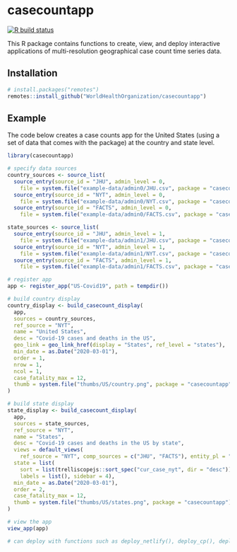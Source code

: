 
# casecountapp

<!-- badges: start -->
[![R build status](https://github.com/WorldHealthOrganization/casecountapp/workflows/R-CMD-check/badge.svg)](https://github.com/WorldHealthOrganization/casecountapp/actions)
<!-- badges: end -->

This R package contains functions to create, view, and deploy interactive applications of multi-resolution geographical case count time series data.

## Installation

``` r
# install.packages("remotes")
remotes::install_github("WorldHealthOrganization/casecountapp")
```

## Example

The code below creates a case counts app for the United States (using a set of data that comes with the package) at the country and state level.

```r
library(casecountapp)

# specify data sources
country_sources <- source_list(
  source_entry(source_id = "JHU", admin_level = 0,
    file = system.file("example-data/admin0/JHU.csv", package = "casecountapp")),
  source_entry(source_id = "NYT", admin_level = 0,
    file = system.file("example-data/admin0/NYT.csv", package = "casecountapp")),
  source_entry(source_id = "FACTS", admin_level = 0,
    file = system.file("example-data/admin0/FACTS.csv", package = "casecountapp")))

state_sources <- source_list(
  source_entry(source_id = "JHU", admin_level = 1,
    file = system.file("example-data/admin1/JHU.csv", package = "casecountapp")),
  source_entry(source_id = "NYT", admin_level = 1,
    file = system.file("example-data/admin1/NYT.csv", package = "casecountapp")),
  source_entry(source_id = "FACTS", admin_level = 1,
    file = system.file("example-data/admin1/FACTS.csv", package = "casecountapp")))

# register app
app <- register_app("US-Covid19", path = tempdir())

# build country display
country_display <- build_casecount_display(
  app,
  sources = country_sources,
  ref_source = "NYT",
  name = "United States",
  desc = "Covid-19 cases and deaths in the US",
  geo_link = geo_link_href(display = "States", ref_level = "states"),
  min_date = as.Date("2020-03-01"),
  order = 1,
  nrow = 1,
  ncol = 1,
  case_fatality_max = 12,
  thumb = system.file("thumbs/US/country.png", package = "casecountapp")
)

# build state display
state_display <- build_casecount_display(
  app,
  sources = state_sources,
  ref_source = "NYT",
  name = "States",
  desc = "Covid-19 cases and deaths in the US by state",
  views = default_views(
    ref_source = "NYT", comp_sources = c("JHU", "FACTS"), entity_pl = "states"),
  state = list(
    sort = list(trelliscopejs::sort_spec("cur_case_nyt", dir = "desc")),
    labels = list(), sidebar = 4),
  min_date = as.Date("2020-03-01"),
  order = 2,
  case_fatality_max = 12,
  thumb = system.file("thumbs/US/states.png", package = "casecountapp")
)

# view the app
view_app(app)

# can deploy with functions such as deploy_netlify(), deploy_cp(), deploy_scp()
```
